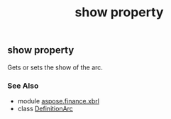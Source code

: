 ﻿---
title: show property
second_title: Aspose.Finance for Python via .NET API References
description: 
type: docs
weight: 100
url: /python-net/aspose.finance.xbrl/definitionarc/show/
is_root: false
---

## show property


Gets or sets the show of the arc.

### See Also
* module [aspose.finance.xbrl](../../)
* class [DefinitionArc](/finance/python-net/aspose.finance.xbrl/definitionarc)
